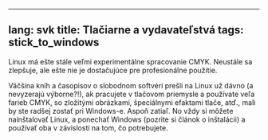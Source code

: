 

---
lang: svk
title: Tlačiarne a vydavateľstvá
tags: stick_to_windows
---

Linux má ešte stále veľmi experimentálne spracovanie CMYK. Neustále sa zlepšuje, ale ešte nie je dostačujúce pre profesionálne použitie.

Väčšina kníh a časopisov o slobodnom softvéri prešli na Linux už dávno (a nevyzerajú výborne?!), ak pracujete v tlačovom priemysle a používate veľa farieb CMYK, so zložitými obrázkami, špeciálnymi efaktami tlače, atď., mali by ste radšej zostať pri Windows-e. Aspoň zatiaľ. No vždy si môžete nainštalovať Linux, a ponechať Windows (pozrite si článok o inštalácii) a používať oba v závislosti na tom, čo potrebujete.

